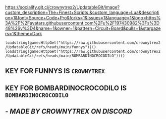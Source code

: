 https://socialify.git.ci/crownytrex2/UpdatableGit/image?custom_description=The+Finest+Scripts.&custom_language=Lua&description=1&font=Source+Code+Pro&forks=1&issues=1&language=1&logo=https%3A%2F%2Favatars.githubusercontent.com%2Fu%2F197430982%3Fs%3D48%26v%3D4&name=1&owner=1&pattern=Circuit+Board&pulls=1&stargazers=1&theme=Dark

`loadstring(game:HttpGet("https://raw.githubusercontent.com/crownytrex2/UpdatableGit/refs/heads/main/funnys"))()`
`loadstring(game:HttpGet("https://raw.githubusercontent.com/crownytrex2/UpdatableGit/refs/heads/main/BOMBARDINOCROCODILO"))()`

## KEY FOR FUNNYS IS `CROWNYTREX`
## KEY FOR BOMBARDINOCROCODILO IS `BOMBARDINOCROCODILO`


## - *MADE BY CROWNYTREX ON DISCORD*

